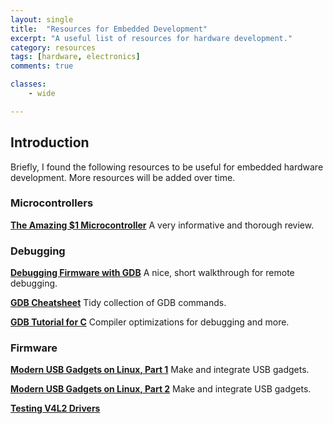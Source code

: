```yaml
---
layout: single
title:  "Resources for Embedded Development"
excerpt: "A useful list of resources for hardware development."
category: resources
tags: [hardware, electronics]
comments: true

classes:
    - wide

---
```


## Introduction

Briefly, I found the following resources to be useful for embedded hardware development. More resources will be added over time.

### Microcontrollers

**[The Amazing $1 Microcontroller](https://jaycarlson.net/microcontrollers/)** A very informative and thorough review.

### Debugging

**[Debugging Firmware with GDB](https://interrupt.memfault.com/blog/gdb-for-firmware-1)** A nice, short walkthrough for remote debugging.

**[GDB Cheatsheet](https://darkdust.net/files/GDB%20Cheat%20Sheet.pdf)** Tidy collection of GDB commands.

**[GDB Tutorial for C](https://www.techbeamers.com/how-to-use-gdb-top-debugging-tips/)** Compiler optimizations for debugging and more.

### Firmware

**[Modern USB Gadgets on Linux, Part 1](https://www.collabora.com/news-and-blog/blog/2019/02/18/modern-usb-gadget-on-linux-and-how-to-integrate-it-with-systemd-(part-1)/)** Make and integrate USB gadgets.

**[Modern USB Gadgets on Linux, Part 2](https://www.collabora.com/news-and-blog/blog/2019/03/27/modern-usb-gadget-on-linux-and-how-to-integrate-it-with-systemd-part-2/)** Make and integrate USB gadgets.

**[Testing V4L2 Drivers](https://www.collabora.com/news-and-blog/blog/2019/05/23/testing-video4linux2-drivers-like-a-boss/)**
